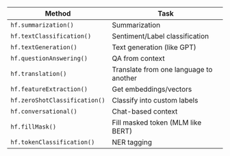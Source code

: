 | Method                        | Task                                   |
| ----------------------------- | -------------------------------------- |
| `hf.summarization()`          | Summarization                          |
| `hf.textClassification()`     | Sentiment/Label classification         |
| `hf.textGeneration()`         | Text generation (like GPT)             |
| `hf.questionAnswering()`      | QA from context                        |
| `hf.translation()`            | Translate from one language to another |
| `hf.featureExtraction()`      | Get embeddings/vectors                 |
| `hf.zeroShotClassification()` | Classify into custom labels            |
| `hf.conversational()`         | Chat-based context                     |
| `hf.fillMask()`               | Fill masked token (MLM like BERT)      |
| `hf.tokenClassification()`    | NER tagging                            |

